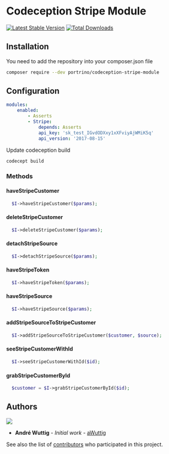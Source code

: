 # Codeception Stripe Module

[![Latest Stable Version](https://poser.pugx.org/portrino/codeception-stripe-module/v/stable)](https://packagist.org/packages/portrino/codeception-stripe-module)
[![Total Downloads](https://poser.pugx.org/portrino/codeception-stripe-module/downloads)](https://packagist.org/packages/portrino/codeception-stripe-module)

## Installation

You need to add the repository into your composer.json file

```bash
composer require --dev portrino/codeception-stripe-module
```

## Configuration

```yml
modules:
    enabled:
        - Asserts
        - Stripe:
            depends: Asserts
            api_key: 'sk_test_IGvdODXxy1xXFviyAjWMiK5q'
            api_version: '2017-08-15'
 ```  
 
Update codeception build
   
```bash
codecept build
```

### Methods

#### haveStripeCustomer

```php
  $I->haveStripeCustomer($params);
```

#### deleteStripeCustomer

```php
  $I->deleteStripeCustomer($params);
```

#### detachStripeSource

```php
  $I->detachStripeSource($params);
```

#### haveStripeToken

```php
  $I->haveStripeToken($params);
```

#### haveStripeSource

```php
  $I->haveStripeSource($params);
```

#### addStripeSourceToStripeCustomer

```php
  $I->addStripeSourceToStripeCustomer($customer, $source);
```

#### seeStripeCustomerWithId

```php
  $I->seeStripeCustomerWithId($id);
```

#### grabStripeCustomerById

```php
  $customer = $I->grabStripeCustomerById($id);
```

## Authors

![](https://avatars0.githubusercontent.com/u/726519?s=40&v=4)

* **André Wuttig** - *Initial work* - [aWuttig](https://github.com/aWuttig)

See also the list of [contributors](https://github.com/portrino/codeception-stripe-module/graphs/contributors) who participated in this project.
